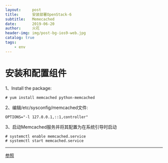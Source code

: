 ```yaml
---
layout:     post
title:      安装部署OpenStack-6
subtitle:   Memecached
date:       2019-06-20
author:     火花
header-img: img/post-bg-ios9-web.jpg
catalog: true
tags:
    - env
---
```

# 安装和配置组件 #

1、Install the package:

	# yum install memcached python-memcached

2、编辑/etc/sysconfig/memcached文件:

	OPTIONS="-l 127.0.0.1,::1,controller"

3、启动Memcached服务并将其配置为在系统引导时启动

	# systemctl enable memcached.service
	# systemctl start memcached.service

--------------------- 

[参照](https://docs.openstack.org/install-guide/)

